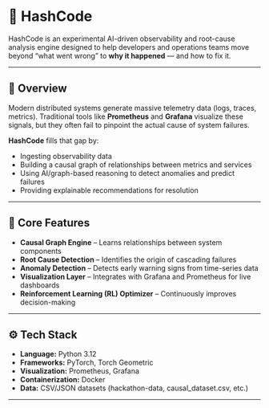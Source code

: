 # 🧠 HashCode

HashCode is an experimental AI-driven observability and root-cause analysis engine designed to help developers and operations teams move beyond “what went wrong” to **why it happened** — and how to fix it.

---

## 🚀 Overview

Modern distributed systems generate massive telemetry data (logs, traces, metrics). Traditional tools like **Prometheus** and **Grafana** visualize these signals, but they often fail to pinpoint the actual cause of system failures.

**HashCode** fills that gap by:
- Ingesting observability data
- Building a causal graph of relationships between metrics and services
- Using AI/graph-based reasoning to detect anomalies and predict failures
- Providing explainable recommendations for resolution

---

## 🧩 Core Features

- **Causal Graph Engine** – Learns relationships between system components  
- **Root Cause Detection** – Identifies the origin of cascading failures  
- **Anomaly Detection** – Detects early warning signs from time-series data  
- **Visualization Layer** – Integrates with Grafana and Prometheus for live dashboards  
- **Reinforcement Learning (RL) Optimizer** – Continuously improves decision-making  

---

## ⚙️ Tech Stack

- **Language:** Python 3.12  
- **Frameworks:** PyTorch, Torch Geometric  
- **Visualization:** Prometheus, Grafana  
- **Containerization:** Docker  
- **Data:** CSV/JSON datasets (hackathon-data, causal_dataset.csv, etc.)

---



